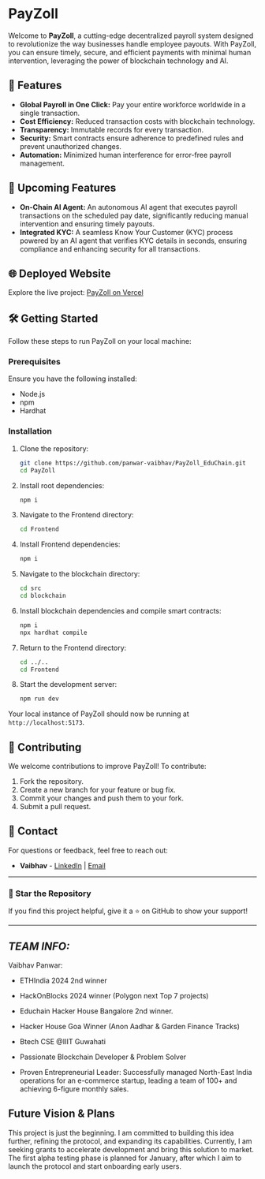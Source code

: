# PayZoll

Welcome to **PayZoll**, a cutting-edge decentralized payroll system designed to revolutionize the way businesses handle employee payouts. With PayZoll, you can ensure timely, secure, and efficient payments with minimal human intervention, leveraging the power of blockchain technology and AI.

## 🚀 Features

- **Global Payroll in One Click:** Pay your entire workforce worldwide in a single transaction.
- **Cost Efficiency:** Reduced transaction costs with blockchain technology.
- **Transparency:** Immutable records for every transaction.
- **Security:** Smart contracts ensure adherence to predefined rules and prevent unauthorized changes.
- **Automation:** Minimized human interference for error-free payroll management.

## 🌟 Upcoming Features

- **On-Chain AI Agent:** An autonomous AI agent that executes payroll transactions on the scheduled pay date, significantly reducing manual intervention and ensuring timely payouts.
- **Integrated KYC:** A seamless Know Your Customer (KYC) process powered by an AI agent that verifies KYC details in seconds, ensuring compliance and enhancing security for all transactions.

## 🌐 Deployed Website

Explore the live project: [PayZoll on Vercel](https://pay-zoll-edu-chain.vercel.app/)

## 🛠️ Getting Started

Follow these steps to run PayZoll on your local machine:

### Prerequisites

Ensure you have the following installed:

- Node.js
- npm
- Hardhat

### Installation

1. Clone the repository:

   ```bash
   git clone https://github.com/panwar-vaibhav/PayZoll_EduChain.git
   cd PayZoll
   ```

2. Install root dependencies:

   ```bash
   npm i
   ```

3. Navigate to the Frontend directory:

   ```bash
   cd Frontend
   ```

4. Install Frontend dependencies:

   ```bash
   npm i
   ```

5. Navigate to the blockchain directory:

   ```bash
   cd src
   cd blockchain
   ```

6. Install blockchain dependencies and compile smart contracts:

   ```bash
   npm i
   npx hardhat compile
   ```

7. Return to the Frontend directory:

   ```bash
   cd ../..
   cd Frontend
   ```

8. Start the development server:
   ```bash
   npm run dev
   ```

Your local instance of PayZoll should now be running at `http://localhost:5173`.

## 🤝 Contributing

We welcome contributions to improve PayZoll! To contribute:

1. Fork the repository.
2. Create a new branch for your feature or bug fix.
3. Commit your changes and push them to your fork.
4. Submit a pull request.

## 📧 Contact

For questions or feedback, feel free to reach out:

- **Vaibhav** - [LinkedIn](https://www.linkedin.com/in/vaibhav-panwar-a1186824b/) | [Email](mailto:vaibhavpanwar0567@gmail.com,vaibhav.panwar22b@iiitg.ac.in)

---

### 🌟 Star the Repository

If you find this project helpful, give it a ⭐ on GitHub to show your support!

---

## ***TEAM INFO:***

Vaibhav Panwar:
- ETHIndia 2024 2nd winner
- HackOnBlocks 2024 winner (Polygon next Top 7 projects)
- Educhain Hacker House Bangalore 2nd winner.
- Hacker House Goa Winner (Anon Aadhar & Garden Finance Tracks)
- Btech CSE @IIIT Guwahati

- Passionate Blockchain Developer & Problem Solver
- Proven Entrepreneurial Leader: Successfully managed North-East India operations for an e-commerce startup, leading a team of 100+ and achieving 6-figure monthly sales.

## **Future Vision & Plans**

This project is just the beginning. I am committed to building this idea further, refining the protocol, and expanding its capabilities. Currently, I am seeking grants to accelerate development and bring this solution to market. The first alpha testing phase is planned for January, after which I aim to launch the protocol and start onboarding early users.
